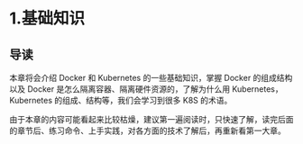 # 1.基础知识

## 导读

本章将会介绍 Docker 和 Kubernetes 的一些基础知识，掌握 Docker 的组成结构以及  Docker 是怎么隔离容器、隔离硬件资源的，了解为什么用 Kubernetes，Kubernetes 的组成、结构等，我们会学习到很多 K8S 的术语。

由于本章的内容可能看起来比较枯燥，建议第一遍阅读时，只快速了解，读完后面的章节后、练习命令、上手实践，对各方面的技术了解后，再重新看第一大章。

